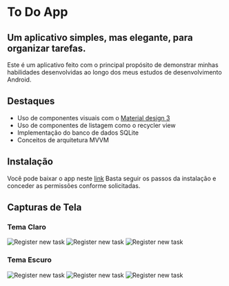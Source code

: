 # To Do App

## Um aplicativo simples, mas elegante, para organizar tarefas.


Este é um aplicativo feito com o principal propósito de demonstrar minhas habilidades desenvolvidas
ao longo dos meus estudos de desenvolvimento Android.

## Destaques

- Uso de componentes visuais com o [Material design 3](https://m3.material.io/)
- Uso de componentes de listagem como o  recycler view
- Implementação do banco de dados SQLite
- Conceitos de arquitetura MVVM

## Instalação
Você pode baixar o app neste [link](https://github.com/TMendes-lucca/Todoapp/releases/tag/1.0)
Basta seguir os passos da instalação e conceder as permissões conforme solicitadas.

## Capturas de Tela

### Tema Claro

![Register new task](./assets/taskapp1.jpg "Tela 1 de tarefas")
![Register new task](./assets/taskapp2.jpg "Tela 2 de tarefas")
![Register new task](./assets/taskapp3.jpg "Tela 3 de tarefas")


### Tema Escuro

![Register new task](./assets/taskapp4.jpg "Tela 4 de tarefas")
![Register new task](./assets/taskapp5.jpg "Tela 5 de tarefas")
![Register new task](./assets/taskapp6.jpg "Tela 6 de tarefas")